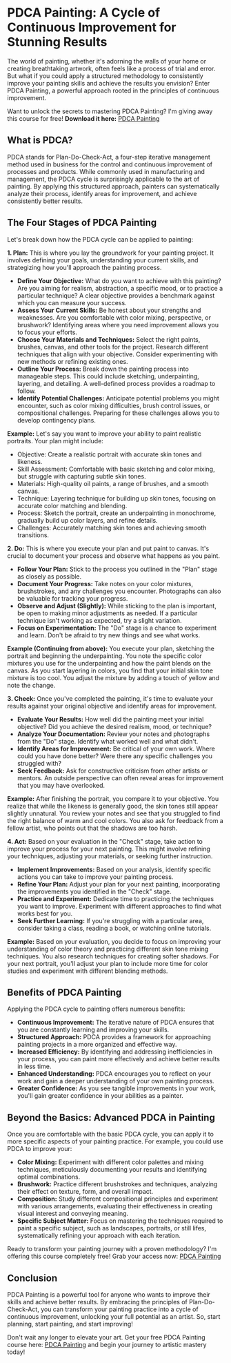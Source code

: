 # PDCA Painting: A Cycle of Continuous Improvement for Stunning Results

The world of painting, whether it's adorning the walls of your home or creating breathtaking artwork, often feels like a process of trial and error. But what if you could apply a structured methodology to consistently improve your painting skills and achieve the results you envision? Enter PDCA Painting, a powerful approach rooted in the principles of continuous improvement.

Want to unlock the secrets to mastering PDCA Painting? I'm giving away this course for free! **Download it here:** [PDCA Painting](https://udemywork.com/pdca-painting)

## What is PDCA?

PDCA stands for Plan-Do-Check-Act, a four-step iterative management method used in business for the control and continuous improvement of processes and products. While commonly used in manufacturing and management, the PDCA cycle is surprisingly applicable to the art of painting. By applying this structured approach, painters can systematically analyze their process, identify areas for improvement, and achieve consistently better results.

## The Four Stages of PDCA Painting

Let's break down how the PDCA cycle can be applied to painting:

**1. Plan:** This is where you lay the groundwork for your painting project. It involves defining your goals, understanding your current skills, and strategizing how you'll approach the painting process.

*   **Define Your Objective:** What do you want to achieve with this painting? Are you aiming for realism, abstraction, a specific mood, or to practice a particular technique?  A clear objective provides a benchmark against which you can measure your success.
*   **Assess Your Current Skills:** Be honest about your strengths and weaknesses. Are you comfortable with color mixing, perspective, or brushwork? Identifying areas where you need improvement allows you to focus your efforts.
*   **Choose Your Materials and Techniques:** Select the right paints, brushes, canvas, and other tools for the project. Research different techniques that align with your objective. Consider experimenting with new methods or refining existing ones.
*   **Outline Your Process:** Break down the painting process into manageable steps. This could include sketching, underpainting, layering, and detailing. A well-defined process provides a roadmap to follow.
*   **Identify Potential Challenges:** Anticipate potential problems you might encounter, such as color mixing difficulties, brush control issues, or compositional challenges. Preparing for these challenges allows you to develop contingency plans.

**Example:**  Let's say you want to improve your ability to paint realistic portraits. Your plan might include:

*   Objective: Create a realistic portrait with accurate skin tones and likeness.
*   Skill Assessment: Comfortable with basic sketching and color mixing, but struggle with capturing subtle skin tones.
*   Materials:  High-quality oil paints, a range of brushes, and a smooth canvas.
*   Technique:  Layering technique for building up skin tones, focusing on accurate color matching and blending.
*   Process:  Sketch the portrait, create an underpainting in monochrome, gradually build up color layers, and refine details.
*   Challenges:  Accurately matching skin tones and achieving smooth transitions.

**2. Do:** This is where you execute your plan and put paint to canvas. It's crucial to document your process and observe what happens as you paint.

*   **Follow Your Plan:** Stick to the process you outlined in the "Plan" stage as closely as possible.
*   **Document Your Progress:** Take notes on your color mixtures, brushstrokes, and any challenges you encounter.  Photographs can also be valuable for tracking your progress.
*   **Observe and Adjust (Slightly):** While sticking to the plan is important, be open to making minor adjustments as needed. If a particular technique isn't working as expected, try a slight variation.
*   **Focus on Experimentation:** The "Do" stage is a chance to experiment and learn. Don't be afraid to try new things and see what works.

**Example (Continuing from above):**  You execute your plan, sketching the portrait and beginning the underpainting. You note the specific color mixtures you use for the underpainting and how the paint blends on the canvas. As you start layering in colors, you find that your initial skin tone mixture is too cool. You adjust the mixture by adding a touch of yellow and note the change.

**3. Check:** Once you've completed the painting, it's time to evaluate your results against your original objective and identify areas for improvement.

*   **Evaluate Your Results:** How well did the painting meet your initial objective? Did you achieve the desired realism, mood, or technique?
*   **Analyze Your Documentation:** Review your notes and photographs from the "Do" stage.  Identify what worked well and what didn't.
*   **Identify Areas for Improvement:** Be critical of your own work.  Where could you have done better? Were there any specific challenges you struggled with?
*   **Seek Feedback:** Ask for constructive criticism from other artists or mentors.  An outside perspective can often reveal areas for improvement that you may have overlooked.

**Example:** After finishing the portrait, you compare it to your objective. You realize that while the likeness is generally good, the skin tones still appear slightly unnatural. You review your notes and see that you struggled to find the right balance of warm and cool colors. You also ask for feedback from a fellow artist, who points out that the shadows are too harsh.

**4. Act:**  Based on your evaluation in the "Check" stage, take action to improve your process for your next painting. This might involve refining your techniques, adjusting your materials, or seeking further instruction.

*   **Implement Improvements:**  Based on your analysis, identify specific actions you can take to improve your painting process.
*   **Refine Your Plan:** Adjust your plan for your next painting, incorporating the improvements you identified in the "Check" stage.
*   **Practice and Experiment:** Dedicate time to practicing the techniques you want to improve. Experiment with different approaches to find what works best for you.
*   **Seek Further Learning:** If you're struggling with a particular area, consider taking a class, reading a book, or watching online tutorials.

**Example:** Based on your evaluation, you decide to focus on improving your understanding of color theory and practicing different skin tone mixing techniques. You also research techniques for creating softer shadows. For your next portrait, you'll adjust your plan to include more time for color studies and experiment with different blending methods.

## Benefits of PDCA Painting

Applying the PDCA cycle to painting offers numerous benefits:

*   **Continuous Improvement:** The iterative nature of PDCA ensures that you are constantly learning and improving your skills.
*   **Structured Approach:**  PDCA provides a framework for approaching painting projects in a more organized and effective way.
*   **Increased Efficiency:**  By identifying and addressing inefficiencies in your process, you can paint more effectively and achieve better results in less time.
*   **Enhanced Understanding:** PDCA encourages you to reflect on your work and gain a deeper understanding of your own painting process.
*   **Greater Confidence:** As you see tangible improvements in your work, you'll gain greater confidence in your abilities as a painter.

## Beyond the Basics: Advanced PDCA in Painting

Once you are comfortable with the basic PDCA cycle, you can apply it to more specific aspects of your painting practice. For example, you could use PDCA to improve your:

*   **Color Mixing:** Experiment with different color palettes and mixing techniques, meticulously documenting your results and identifying optimal combinations.
*   **Brushwork:** Practice different brushstrokes and techniques, analyzing their effect on texture, form, and overall impact.
*   **Composition:** Study different compositional principles and experiment with various arrangements, evaluating their effectiveness in creating visual interest and conveying meaning.
*   **Specific Subject Matter:** Focus on mastering the techniques required to paint a specific subject, such as landscapes, portraits, or still lifes, systematically refining your approach with each iteration.

Ready to transform your painting journey with a proven methodology? I'm offering this course completely free! Grab your access now: [PDCA Painting](https://udemywork.com/pdca-painting)

## Conclusion

PDCA Painting is a powerful tool for anyone who wants to improve their skills and achieve better results. By embracing the principles of Plan-Do-Check-Act, you can transform your painting practice into a cycle of continuous improvement, unlocking your full potential as an artist.  So, start planning, start painting, and start improving!

Don't wait any longer to elevate your art. Get your free PDCA Painting course here: [PDCA Painting](https://udemywork.com/pdca-painting) and begin your journey to artistic mastery today!
